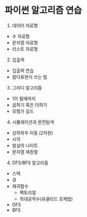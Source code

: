 # 파이썬 알고리즘 연습

1. 데이터 자료형
  - 수 자료형
  - 문자열 자료형
  - 리스트 자료형

2. 입출력
  - 입출력 연습
  - 람다표현식 쓰는 법

3. 그리디 알고리즘
  - 1이 될때까지
  - 곱하기 혹은 더하기
  - 모험가 길드
 
4. 시뮬레이션과 완전탐색
  - 상하좌우 이동 (2차원)
  - 시각
  - 왕실의 나이트
  - 문자열 재정렬
  
4. DFS/BFS 알고리즘
  - 스택
  - 큐
  - 재귀함수
    - 팩토리얼 
    - 최대공약수(유클리드 호제법)
  - DFS
  - BFS
  
